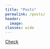 ```yaml
---
title: "Posts"
permalink: /posts/
header:
  image:
classes: wide
---
```




 [Check](https://kmutya.github.io/dimreduction/)
